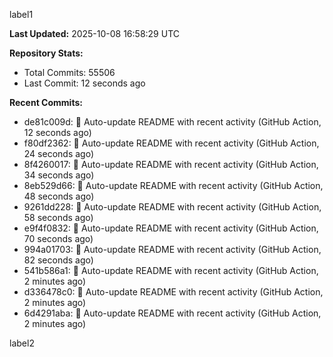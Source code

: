 
label1 
<!-- ACTIVITY_START -->
**Last Updated:** 2025-10-08 16:58:29 UTC

**Repository Stats:**
- Total Commits: 55506
- Last Commit: 12 seconds ago

**Recent Commits:**
- de81c009d: 🤖 Auto-update README with recent activity (GitHub Action, 12 seconds ago)
- f80df2362: 🤖 Auto-update README with recent activity (GitHub Action, 24 seconds ago)
- 8f4260017: 🤖 Auto-update README with recent activity (GitHub Action, 34 seconds ago)
- 8eb529d66: 🤖 Auto-update README with recent activity (GitHub Action, 48 seconds ago)
- 9261dd228: 🤖 Auto-update README with recent activity (GitHub Action, 58 seconds ago)
- e9f4f0832: 🤖 Auto-update README with recent activity (GitHub Action, 70 seconds ago)
- 994a01703: 🤖 Auto-update README with recent activity (GitHub Action, 82 seconds ago)
- 541b586a1: 🤖 Auto-update README with recent activity (GitHub Action, 2 minutes ago)
- d336478c0: 🤖 Auto-update README with recent activity (GitHub Action, 2 minutes ago)
- 6d4291aba: 🤖 Auto-update README with recent activity (GitHub Action, 2 minutes ago)
<!-- ACTIVITY_END -->

label2
